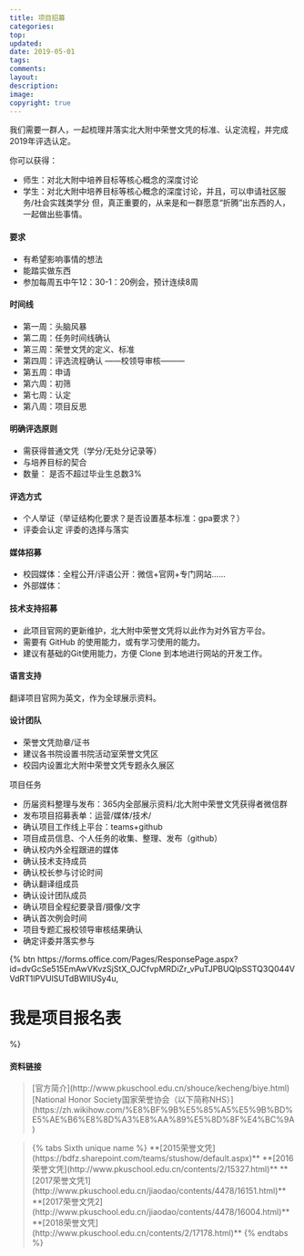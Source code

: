 ```yaml
---
title: 项目招募
categories: 
top: 
updated: 
date: 2019-05-01  
tags: 
comments: 
layout: 
description:
image:
copyright: true
---
```


我们需要一群人，一起梳理并落实北大附中荣誉文凭的标准、认定流程，并完成2019年评选认定。

你可以获得：

* 师生：对北大附中培养目标等核心概念的深度讨论
* 学生：对北大附中培养目标等核心概念的深度讨论，并且，可以申请社区服务/社会实践类学分
但，真正重要的，从来是和一群愿意“折腾”出东西的人，一起做出些事情。

#### 要求
<!--more-->
* 有希望影响事情的想法
* 能踏实做东西
* 参加每周五中午12：30-1：20例会，预计连续8周

#### 时间线
* 第一周：头脑风暴
* 第二周：任务时间线确认
* 第三周：荣誉文凭的定义、标准
* 第四周：评选流程确认
——校领导审核———
* 第五周：申请
* 第六周：初筛
* 第七周：认定
* 第八周：项目反思

#### 明确评选原则
* 需获得普通文凭（学分/无处分记录等）
* 与培养目标的契合
* 数量： 是否不超过毕业生总数3%

#### 评选方式
* 个人举证（举证结构化要求？是否设置基本标准：gpa要求？）
* 评委会认定
评委的选择与落实

#### 媒体招募
* 校园媒体：全程公开/评语公开：微信+官网+专门网站……
* 外部媒体：

#### 技术支持招募
* 此项目官网的更新维护，北大附中荣誉文凭将以此作为对外官方平台。
* 需要有 GitHub 的使用能力，或有学习使用的能力。
* 建议有基础的Git使用能力，方便 Clone 到本地进行网站的开发工作。

#### 语言支持
翻译项目官网为英文，作为全球展示资料。

#### 设计团队
* 荣誉文凭勋章/证书
* 建议各书院设置书院活动室荣誉文凭区
* 校园内设置北大附中荣誉文凭专题永久展区

项目任务
* 历届资料整理与发布：365内全部展示资料/北大附中荣誉文凭获得者微信群
* 发布项目招募表单：运营/媒体/技术/
* 确认项目工作线上平台：teams+github
* 项目成员信息、个人任务的收集、整理、发布（github）
* 确认校内外全程跟进的媒体
* 确认技术支持成员
* 确认校长参与讨论时间
* 确认翻译组成员
* 确认设计团队成员
* 确认项目全程纪要录音/摄像/文字
* 确认首次例会时间
* 项目专题汇报校领导审核结果确认
* 确定评委并落实参与

<div class="text-center">{% btn https://forms.office.com/Pages/ResponsePage.aspx?id=dvGcSe515EmAwVKvzSjStX_OJCfvpMRDiZr_vPuTJPBUQlpSSTQ3Q044VVdRT1lPVUlSUTdBWllUSy4u, <h1>我是项目报名表</h1> %}</div>


#### 资料链接
<blockquote class="question">
[官方简介](http://www.pkuschool.edu.cn/shouce/kecheng/biye.html)     
[National Honor Society国家荣誉协会（以下简称NHS）](https://zh.wikihow.com/%E8%BF%9B%E5%85%A5%E5%9B%BD%E5%AE%B6%E8%8D%A3%E8%AA%89%E5%8D%8F%E4%BC%9A)
</blockquote>

<blockquote class="question">
{% tabs Sixth unique name %}
<!-- tab 2015@text-width -->
**[2015荣誉文凭](https://bdfz.sharepoint.com/teams/stushow/default.aspx)**
<!-- endtab -->
<!-- tab 2016@text-width -->
**[2016荣誉文凭](http://www.pkuschool.edu.cn/contents/2/15327.html)**
<!-- endtab -->
<!-- tab 2017-1@text-width -->
**[2017荣誉文凭1](http://www.pkuschool.edu.cn/jiaodao/contents/4478/16151.html)**
<!-- endtab -->
<!-- tab 2017-2@text-width -->
**[2017荣誉文凭2](http://www.pkuschool.edu.cn/jiaodao/contents/4478/16004.html)**
<!-- endtab -->
<!-- tab 2018@text-width -->
**[2018荣誉文凭](http://www.pkuschool.edu.cn/contents/2/17178.html)**
<!-- endtab -->
{% endtabs %}
</blockquote>

